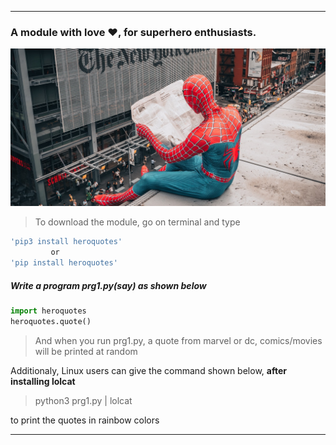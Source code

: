 ___

### A module with love :heart:, for superhero enthusiasts.


![Spiderman](https://github.com/AbhijeetRai/HEROQUOTES/blob/master/pexels-life-of-wu-3381013.jpg)


> To download the module, go on terminal and type
```bash
'pip3 install heroquotes' 
         or
'pip install heroquotes'
```

##### Write a program prg1.py(say) as shown below
```python
import heroquotes
heroquotes.quote()
``` 
> And when you run prg1.py, a quote from marvel or dc, comics/movies will be printed at random

Additionaly, Linux users can give the command shown below, **after installing lolcat**
> python3 prg1.py | lolcat

to print the quotes in rainbow colors

___
